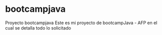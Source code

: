 # bootcampjava
Proyecto bootcampjava
Este es mi proyecto de bootcampJava - AFP en el cual se detalla todo lo solicitado
